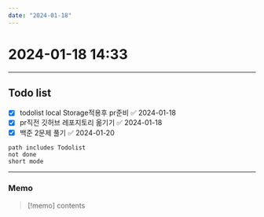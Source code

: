 ```yaml
---
date: "2024-01-18"
---
```

# 2024-01-18 14:33
---
## Todo list

- [x] todolist local Storage적용후 pr준비 ✅ 2024-01-18
- [x] pr직전 깃허브 레포지토리 옮기기 ✅ 2024-01-18
- [x] 백준 2문제 풀기 ✅ 2024-01-20
```tasks
path includes Todolist
not done
short mode
```
---
### Memo
> [!memo]
> contents
